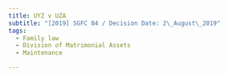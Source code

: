 ```yaml
---
title: UYZ v UZA
subtitle: "[2019] SGFC 84 / Decision Date: 2\_August\_2019"
tags:
  - Family law
  - Division of Matrimonial Assets
  - Maintenance

---
```

